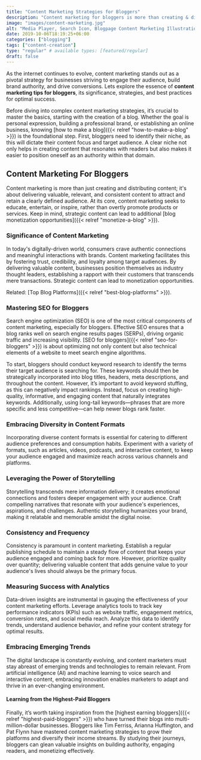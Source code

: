 ```yaml
---
title: "Content Marketing Strategies for Bloggers"
description: "Content marketing for bloggers is more than creating & distributing material, it's about delivering valuable, relevant, consistent digital data to satisfy a target audience."
image: "images/content-marketing.jpg"
alt: "Media Player, Search Icon, Blogpage Content Marketing Illustration."
date: 2019-10-06T18:19:25+06:00
categories: ["blogging"]
tags: ["content-creation"]
type: "regular" # available types: [featured/regular]
draft: false
---
```


As the internet continues to evolve, content marketing stands out as a pivotal strategy for businesses striving to engage their audience, build brand authority, and drive conversions. Lets explore the essence of **content marketing tips for bloggers**, its significance, strategies, and best practices for optimal success.

Before diving into complex content marketing strategies, it’s crucial to master the basics, starting with the creation of a blog. Whether the goal is personal expression, building a professional brand, or establishing an online business, knowing [how to make a blog]({{< relref "how-to-make-a-blog" >}}) is the foundational step. First, bloggers need to identify their niche, as this will dictate their content focus and target audience. A clear niche not only helps in creating content that resonates with readers but also makes it easier to position oneself as an authority within that domain.

## Content Marketing For Bloggers

Content marketing is more than just creating and distributing content; it's about delivering valuable, relevant, and consistent content to attract and retain a clearly defined audience. At its core, content marketing seeks to educate, entertain, or inspire, rather than overtly promote products or services. Keep in mind, strategic content can lead to additional [blog monetization opportunities]({{< relref "monetize-a-blog" >}}).

### Significance of Content Marketing

In today's digitally-driven world, consumers crave authentic connections and meaningful interactions with brands. Content marketing facilitates this by fostering trust, credibility, and loyalty among target audiences. By delivering valuable content, businesses position themselves as industry thought leaders, establishing a rapport with their customers that transcends mere transactions. Strategic content can lead to monetization opportunities.

Related: [Top Blog Platforms]({{< relref "best-blog-platforms" >}}).

### Mastering SEO for Bloggers

Search engine optimization (SEO) is one of the most critical components of content marketing, especially for bloggers. Effective SEO ensures that a blog ranks well on search engine results pages (SERPs), driving organic traffic and increasing visibility. [SEO for bloggers]({{< relref "seo-for-bloggers" >}}) is about optimizing not only content but also technical elements of a website to meet search engine algorithms.

To start, bloggers should conduct keyword research to identify the terms their target audience is searching for. These keywords should then be strategically incorporated into blog titles, headers, meta descriptions, and throughout the content. However, it’s important to avoid keyword stuffing, as this can negatively impact rankings. Instead, focus on creating high-quality, informative, and engaging content that naturally integrates keywords. Additionally, using long-tail keywords—phrases that are more specific and less competitive—can help newer blogs rank faster.

### Embracing Diversity in Content Formats

Incorporating diverse content formats is essential for catering to different audience preferences and consumption habits. Experiment with a variety of formats, such as articles, videos, podcasts, and interactive content, to keep your audience engaged and maximize reach across various channels and platforms.

### Leveraging the Power of Storytelling

Storytelling transcends mere information delivery; it creates emotional connections and fosters deeper engagement with your audience. Craft compelling narratives that resonate with your audience's experiences, aspirations, and challenges. Authentic storytelling humanizes your brand, making it relatable and memorable amidst the digital noise.

### Consistency and Frequency

Consistency is paramount in content marketing. Establish a regular publishing schedule to maintain a steady flow of content that keeps your audience engaged and coming back for more. However, prioritize quality over quantity; delivering valuable content that adds genuine value to your audience's lives should always be the primary focus.

### Measuring Success with Analytics

Data-driven insights are instrumental in gauging the effectiveness of your content marketing efforts. Leverage analytics tools to track key performance indicators (KPIs) such as website traffic, engagement metrics, conversion rates, and social media reach. Analyze this data to identify trends, understand audience behavior, and refine your content strategy for optimal results.

### Embracing Emerging Trends

The digital landscape is constantly evolving, and content marketers must stay abreast of emerging trends and technologies to remain relevant. From artificial intelligence (AI) and machine learning to voice search and interactive content, embracing innovation enables marketers to adapt and thrive in an ever-changing environment.

#### Learning from the Highest-Paid Bloggers

Finally, it’s worth taking inspiration from the [highest earning bloggers]({{< relref "highest-paid-bloggers" >}}) who have turned their blogs into multi-million-dollar businesses. Bloggers like Tim Ferriss, Arianna Huffington, and Pat Flynn have mastered content marketing strategies to grow their platforms and diversify their income streams. By studying their journeys, bloggers can glean valuable insights on building authority, engaging readers, and monetizing effectively.
